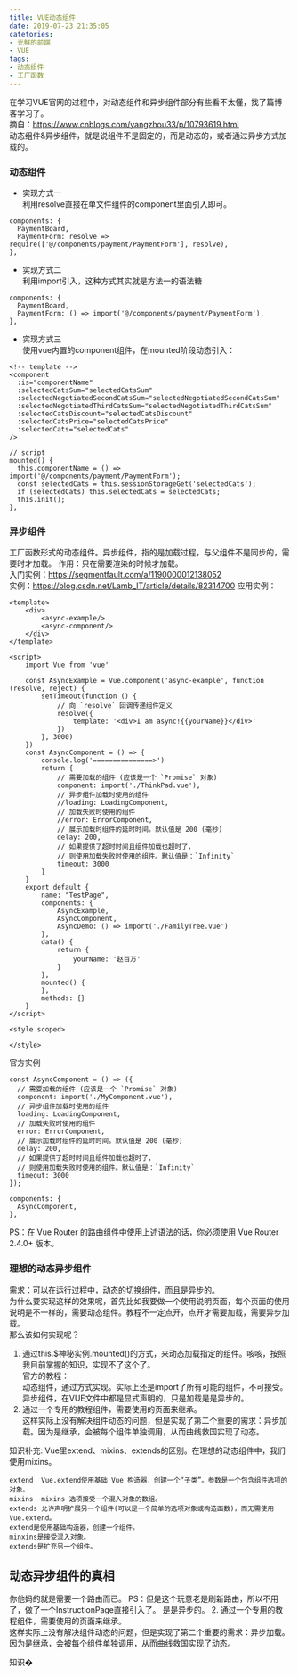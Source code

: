 ```yaml
---
title: VUE动态组件
date: 2019-07-23 21:35:05
catetories:
- 光鲜的前端
- VUE
tags:
- 动态组件
- 工厂函数
---
```

在学习VUE官网的过程中，对动态组件和异步组件部分有些看不太懂，找了篇博客学习了。  
摘自：https://www.cnblogs.com/yangzhou33/p/10793619.html  
动态组件&异步组件，就是说组件不是固定的，而是动态的，或者通过异步方式加载的。
<!--more-->
### 动态组件
- 实现方式一  
利用resolve直接在单文件组件的component里面引入即可。
```vue
components: {
  PaymentBoard,
  PaymentForm: resolve => require(['@/components/payment/PaymentForm'], resolve),
},
```
- 实现方式二  
利用import引入，这种方式其实就是方法一的语法糖
```vue
components: {
  PaymentBoard,
  PaymentForm: () => import('@/components/payment/PaymentForm'),
},
```
- 实现方式三  
使用vue内置的component组件，在mounted阶段动态引入：
```vue
<!-- template -->
<component
  :is="componentName"
  :selectedCatsSum="selectedCatsSum"
  :selectedNegotiatedSecondCatsSum="selectedNegotiatedSecondCatsSum"
  :selectedNegotiatedThirdCatsSum="selectedNegotiatedThirdCatsSum"
  :selectedCatsDiscount="selectedCatsDiscount"
  :selectedCatsPrice="selectedCatsPrice"
  :selectedCats="selectedCats"
/>

// script
mounted() {
  this.componentName = () => import('@/components/payment/PaymentForm');
  const selectedCats = this.sessionStorageGet('selectedCats');
  if (selectedCats) this.selectedCats = selectedCats;
  this.init();
},
```
### 异步组件
工厂函数形式的动态组件。异步组件，指的是加载过程，与父组件不是同步的，需要时才加载。
作用：只在需要渲染的时候才加载。  
入门实例：https://segmentfault.com/a/1190000012138052    
实例：https://blog.csdn.net/Lamb_IT/article/details/82314700
应用实例：
```vue
<template>
    <div>
        <async-example/>
        <async-component/>
    </div>
</template>

<script>
    import Vue from 'vue'

    const AsyncExample = Vue.component('async-example', function (resolve, reject) {
        setTimeout(function () {
            // 向 `resolve` 回调传递组件定义
            resolve({
                template: '<div>I am async!{{yourName}}</div>'
            })
        }, 3000)
    })
    const AsyncComponent = () => {
        console.log('===============>')
        return {
            // 需要加载的组件 (应该是一个 `Promise` 对象)
            component: import('./ThinkPad.vue'),
            // 异步组件加载时使用的组件
            //loading: LoadingComponent,
            // 加载失败时使用的组件
            //error: ErrorComponent,
            // 展示加载时组件的延时时间。默认值是 200 (毫秒)
            delay: 200,
            // 如果提供了超时时间且组件加载也超时了，
            // 则使用加载失败时使用的组件。默认值是：`Infinity`
            timeout: 3000
        }
    }
    export default {
        name: "TestPage",
        components: {
            AsyncExample,
            AsyncComponent,
            AsyncDemo: () => import('./FamilyTree.vue')
        },
        data() {
            return {
                yourName: '赵百万'
            }
        },
        mounted() {
        },
        methods: {}
    }
</script>

<style scoped>

</style>
```
官方实例  
```vue
const AsyncComponent = () => ({
  // 需要加载的组件 (应该是一个 `Promise` 对象)
  component: import('./MyComponent.vue'),
  // 异步组件加载时使用的组件
  loading: LoadingComponent,
  // 加载失败时使用的组件
  error: ErrorComponent,
  // 展示加载时组件的延时时间。默认值是 200 (毫秒)
  delay: 200,
  // 如果提供了超时时间且组件加载也超时了，
  // 则使用加载失败时使用的组件。默认值是：`Infinity`
  timeout: 3000
});

components: {
  AsyncComponent,
},
```
PS：在 Vue Router 的路由组件中使用上述语法的话，你必须使用 Vue Router 2.4.0+ 版本。

### 理想的动态异步组件
需求：可以在运行过程中，动态的切换组件，而且是异步的。  
为什么要实现这样的效果呢，首先比如我要做一个使用说明页面，每个页面的使用说明是不一样的，需要动态组件。教程不一定点开，点开才需要加载，需要异步加载。  
那么该如何实现呢？
1. 通过this.$神秘实例.mounted()的方式，来动态加载指定的组件。咳咳，按照我目前掌握的知识，实现不了这个了。  
官方的教程：  
动态组件，通过<component :is="comName"></component>方式实现。实际上还是import了所有可能的组件，不可接受。
异步组件，在VUE文件中都是显式声明的，只是加载是是异步的。
2. 通过一个专用的教程组件，需要使用的页面来继承。  
这样实际上没有解决组件动态的问题，但是实现了第二个重要的需求：异步加载。因为是继承，会被每个组件单独调用，从而曲线救国实现了动态。

知识补充:
Vue里extend、mixins、extends的区别。在理想的动态组件中，我们使用mixins。
```text
extend  Vue.extend使用基础 Vue 构造器，创建一个“子类”。参数是一个包含组件选项的对象。
mixins  mixins 选项接受一个混入对象的数组。
extends 允许声明扩展另一个组件(可以是一个简单的选项对象或构造函数)，而无需使用 Vue.extend。
extend是使用基础构造器，创建一个组件。
minxins是接受混入对象。
extends是扩充另一个组件。
```
## 动态异步组件的真相
你他妈的就是需要一个路由而已。
PS：但是这个玩意老是刷新路由，所以不用了，做了一个InstructionPage直接引入了。
是是异步的。
2. 通过一个专用的教程组件，需要使用的页面来继承。  
这样实际上没有解决组件动态的问题，但是实现了第二个重要的需求：异步加载。因为是继承，会被每个组件单独调用，从而曲线救国实现了动态。

知识�